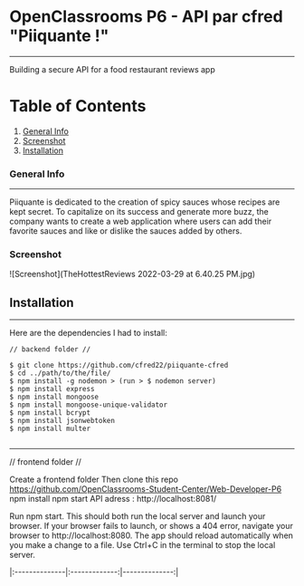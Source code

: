 # OpenClassrooms P6 - API par cfred "Piiquante !"
***
Building a secure API for a food restaurant reviews app

# Table of Contents
1. [General Info](#general-info)
2. [Screenshot](#Screenshot)
2. [Installation](#installation)


### General Info
***
Piiquante is dedicated to the creation of spicy sauces whose recipes are kept
secret. To capitalize on its success and generate more buzz, the company
wants to create a web application where users can add
their favorite sauces and like or dislike the sauces added by others.

### Screenshot

![Screenshot](TheHottestReviews 2022-03-29 at 6.40.25 PM.jpg)

## Installation
***
Here are the dependencies I had to install:
```
// backend folder //

$ git clone https://github.com/cfred22/piiquante-cfred
$ cd ../path/to/the/file/
$ npm install -g nodemon > (run > $ nodemon server)
$ npm install express
$ npm install mongoose
$ npm install mongoose-unique-validator
$ npm install bcrypt
$ npm install jsonwebtoken
$ npm install multer


```
***
// frontend folder //

Create a frontend folder
Then clone this repo https://github.com/OpenClassrooms-Student-Center/Web-Developer-P6
npm install
npm start
API adress : http://localhost:8081/

Run npm start. This should both run the local server and launch your browser.
If your browser fails to launch, or shows a 404 error, navigate your browser to http://localhost:8080.
The app should reload automatically when you make a change to a file.
Use Ctrl+C in the terminal to stop the local server.

|:--------------|:-------------:|--------------:|
